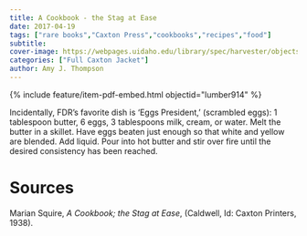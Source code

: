 ```yaml
---
title: A Cookbook - the Stag at Ease
date: 2017-04-19
tags: ["rare books","Caxton Press","cookbooks","recipes","food"]
subtitle: 
cover-image: https://webpages.uidaho.edu/library/spec/harvester/objects/thestagatease.jpg
categories: ["Full Caxton Jacket"]
author: Amy J. Thompson
---
```


{% include feature/item-pdf-embed.html objectid="lumber914" %}

Incidentally, FDR’s favorite dish is ‘Eggs President,’ (scrambled eggs): 1 tablespoon butter, 6 eggs, 3 tablespoons milk, cream, or water. Melt the butter in a skillet. Have eggs beaten just enough so that white and yellow are blended. Add liquid. Pour into hot butter and stir over fire until the desired consistency has been reached.

# Sources

Marian Squire, *A Cookbook; the Stag at Ease*, (Caldwell, Id: Caxton Printers, 1938).
